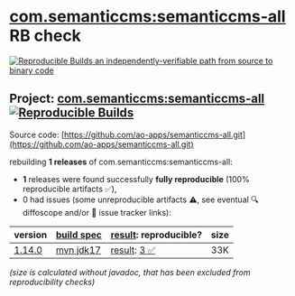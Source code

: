 [com.semanticcms:semanticcms-all](https://central.sonatype.com/artifact/com.semanticcms/semanticcms-all/versions) RB check
=======

[![Reproducible Builds](https://reproducible-builds.org/images/logos/rb.svg) an independently-verifiable path from source to binary code](https://reproducible-builds.org/)

## Project: [com.semanticcms:semanticcms-all](https://central.sonatype.com/artifact/com.semanticcms/semanticcms-all/versions) [![Reproducible Builds](https://img.shields.io/endpoint?url=https://raw.githubusercontent.com/jvm-repo-rebuild/reproducible-central/master/content/com/semanticcms/semanticcms-all/badge.json)](https://github.com/jvm-repo-rebuild/reproducible-central/blob/master/content/com/semanticcms/semanticcms-all/README.md)

Source code: [https://github.com/ao-apps/semanticcms-all.git](https://github.com/ao-apps/semanticcms-all.git)

rebuilding **1 releases** of com.semanticcms:semanticcms-all:
- **1** releases were found successfully **fully reproducible** (100% reproducible artifacts :white_check_mark:),
- 0 had issues (some unreproducible artifacts :warning:, see eventual :mag: diffoscope and/or :memo: issue tracker links):

| version | [build spec](/BUILDSPEC.md) | [result](https://reproducible-builds.org/docs/jvm/): reproducible? | size |
| -- | --------- | ------ | -- |
| [1.14.0](https://central.sonatype.com/artifact/com.semanticcms/semanticcms-all/1.14.0/pom) | [mvn jdk17](semanticcms-all-1.14.0.buildspec) | [result](semanticcms-all-1.14.0.buildinfo): [3 :white_check_mark: ](semanticcms-all-1.14.0.buildcompare) | 33K |

<i>(size is calculated without javadoc, that has been excluded from reproducibility checks)</i>
